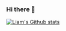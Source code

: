 ### Hi there 👋

[![Liam's Github stats](https://github-readme-stats.vercel.app/api?username=liam-mack&count_private=true&show_icons=true&theme=merko)](https://github.com/liam-mack)

<!--
**liam-mack/liam-mack** is a ✨ _special_ ✨ repository because its `README.md` (this file) appears on your GitHub profile.

Here are some ideas to get you started:

- 🔭 I’m currently working on ...
- 🌱 I’m currently learning ...
- 👯 I’m looking to collaborate on ...
- 🤔 I’m looking for help with ...
- 💬 Ask me about ...
- 📫 How to reach me: ...
- 😄 Pronouns: ...
- ⚡ Fun fact: ...
-->

